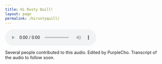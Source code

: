 ```yaml
---
title: Hi Rusty Quill!
layout: page
permalink: /hirustyquill/
---
```

<audio
    controls
    src="/assets/hi-rq.mp3">Whoops, your browser cannot load the audio for some reason!
</audio>

Several people contributed to this audio. Edited by PurpleCho. Transcript of the audio to follow soon.
